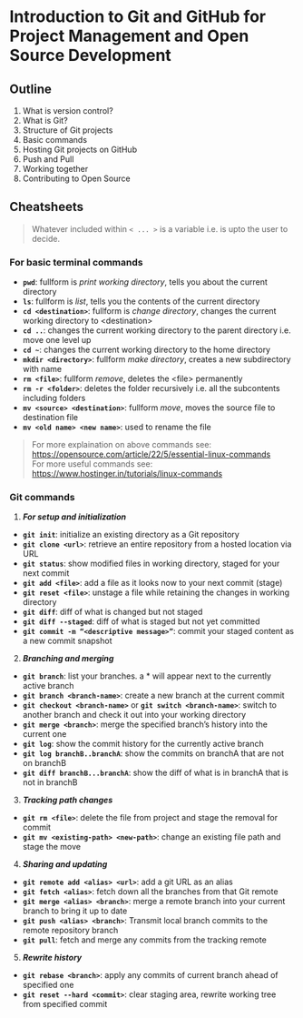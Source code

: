 # Introduction to Git and GitHub for Project Management and Open Source Development

## Outline
1. What is version control?
2. What is Git?
3. Structure of Git projects
4. Basic commands
5. Hosting Git projects on GitHub
6. Push and Pull
7. Working together
8. Contributing to Open Source

## Cheatsheets 

> Whatever included within `< ... >` is a variable i.e. is upto the user to decide.

### For basic terminal commands
- **`pwd`**: fullform is _print working directory_, tells you about the current directory
- **`ls`**: fullform is _list_, tells you the contents of the current directory
- **`cd <destination>`**: fullform is _change directory_, changes the current working directory to \<destination\>
- **`cd ..`**: changes the current working directory to the parent directory i.e. move one level up
- **`cd ~`**: changes the current working directory to the home directory
- **`mkdir <directory>`**: fullform _make directory_, creates a new subdirectory with name <directory>
- **`rm <file>`**: fullform _remove_, deletes the \<file\> permanently
- **`rm -r <folder>`**: deletes the folder recursively i.e. all the subcontents including folders
- **`mv <source> <destination>`**: fullform _move_, moves the source file to destination file
- **`mv <old name> <new name>`**: used to rename the file

> For more explaination on above commands see: https://opensource.com/article/22/5/essential-linux-commands  
> For more useful commands see: https://www.hostinger.in/tutorials/linux-commands


### Git commands

1. ***For setup and initialization***
- **`git init`**: initialize an existing directory as a Git repository<br>
- **`git clone <url>`**: retrieve an entire repository from a hosted location via URL<br>
- **`git status`**: show modified files in working directory, staged for your next commit<br>
- **`git add <file>`**: add a file as it looks now to your next commit (stage)<br>
- **`git reset <file>`**: unstage a file while retaining the changes in working directory<br>
- **`git diff`**: diff of what is changed but not staged<br>
- **`git diff --staged`**: diff of what is staged but not yet committed<br>
- **`git commit -m “<descriptive message>”`**: commit your staged content as a new commit snapshot<br>

2. ***Branching and merging***
- **`git branch`**: list your branches. a * will appear next to the currently active branch<br>
- **`git branch <branch-name>`**: create a new branch at the current commit<br>
- **`git checkout <branch-name>`** or **`git switch <branch-name>`**: switch to another branch and check it out into your working directory<br>
- **`git merge <branch>`**: merge the specified branch’s history into the current one<br>
- **`git log`**: show the commit history for the currently active branch<br>
- **`git log branchB..branchA`**: show the commits on branchA that are not on branchB<br>
- **`git diff branchB...branchA`**: show the diff of what is in branchA that is not in branchB<br>

3. ***Tracking path changes***
- **`git rm <file>`**: delete the file from project and stage the removal for commit<br>
- **`git mv <existing-path> <new-path>`**: change an existing file path and stage the move<br>

4. ***Sharing and updating***
- **`git remote add <alias> <url>`**: add a git URL as an alias<br>
- **`git fetch <alias>`**: fetch down all the branches from that Git remote<br>
- **`git merge <alias> <branch>`**: merge a remote branch into your current branch to bring it up to date<br>
- **`git push <alias> <branch>`**: Transmit local branch commits to the remote repository branch<br>
- **`git pull`**: fetch and merge any commits from the tracking remote <br>

5. ***Rewrite history***
- **`git rebase <branch>`**: apply any commits of current branch ahead of specified one<br>
- **`git reset --hard <commit>`**: clear staging area, rewrite working tree from specified commit<br>
